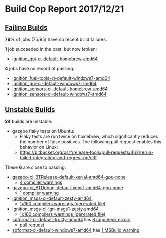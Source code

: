 # Build Cop Report 2017/12/21 #

## [Failing Builds](https://build.osrfoundation.org/view/main/view/BuildCopFail/) ##

**79%** of jobs (75/95) have no recent build failures.

**1** job succeeded in the past, but now broken:

* [ignition_gui-ci-default-homebrew-amd64](https://build.osrfoundation.org/view/main/view/BuildCopFail/job/ignition_gui-ci-default-homebrew-amd64/)

**4** jobs have no record of passing:

* [ignition_fuel-tools-ci-default-windows7-amd64](https://build.osrfoundation.org/view/main/view/BuildCopFail/job/ignition_fuel-tools-ci-default-windows7-amd64/3)
* [ignition_gui-ci-default-windows7-amd64](https://build.osrfoundation.org/view/main/view/BuildCopFail/job/ignition_gui-ci-default-windows7-amd64/81)
* [ignition_sensors-ci-default-homebrew-amd64](https://build.osrfoundation.org/view/main/view/BuildCopFail/job/ignition_sensors-ci-default-homebrew-amd64//3)
* [ignition_sensors-ci-default-windows7-amd64](https://build.osrfoundation.org/view/main/view/BuildCopFail/job/ignition_sensors-ci-default-windows7-amd64/6)

## [Unstable Builds](https://build.osrfoundation.org/view/main/view/BuildCopFail/) ##

**24** builds are unstable. 

* gazebo flaky tests on Ubuntu:
    * Flaky tests are run twice on homebrew, which significantly reduces the number of false positives. The following pull request enables this behavior on Linux:
    * https://bitbucket.org/osrf/release-tools/pull-requests/462/rerun-failed-integration-and-regression/diff

These **6** are close to passing:

* [gazebo-ci_BTRelease-default-xenial-amd64-gpu-none](https://build.osrfoundation.org/view/main/view/BuildCopFail/job/gazebo-ci_BTRelease-default-xenial-amd64-gpu-none)
    * [4 compiler warnings](https://build.osrfoundation.org/view/main/view/BuildCopFail/job/gazebo-ci_BTRelease-default-xenial-amd64-gpu-none/warnings)
* [gazebo-ci_BTDebug-default-xenial-amd64-gpu-none](https://build.osrfoundation.org/view/main/view/BuildCopFail/job/gazebo-ci_BTDebug-default-xenial-amd64-gpu-none)
    * [1 compiler warning](https://build.osrfoundation.org/view/main/view/BuildCopFail/job/gazebo-ci_BTDebug-default-xenial-amd64-gpu-none/warnings)
* [ignition_msgs-ci-default-zesty-amd64](https://build.osrfoundation.org/view/main/view/BuildCopFail/job/ignition_msgs-ci-default-zesty-amd64/)
    * [1x160 compilers warnings (generated file)](https://build.osrfoundation.org/view/main/view/BuildCopFail/job/ignition_msgs-ci-default-zesty-amd64/lastSuccessfulBuild/warnings21Result/)
* [ignition_msgs-ci-ign-msgs1-zesty-amd64](https://build.osrfoundation.org/view/main/view/BuildCopFail/job/ignition_msgs-ci-ign-msgs1-zesty-amd64/)
    * [1x160 compilers warnings (generated file)](https://build.osrfoundation.org/view/main/view/BuildCopFail/job/ignition_msgs-ci-ign-msgs1-zesty-amd64/lastSuccessfulBuild/warnings21Result/)
* [sdformat-ci-default-trusty-amd64](https://build.osrfoundation.org/view/main/view/BuildCopFail/job/sdformat-ci-default-trusty-amd64/) has [8 cppcheck errors](https://build.osrfoundation.org/view/main/view/BuildCopFail/job/sdformat-ci-default-trusty-amd64/lastCompletedBuild/cppcheckResult)
    * [pull request](https://bitbucket.org/osrf/sdformat/pull-requests/390)
* [sdformat-ci-default-windows7-amd64](https://build.osrfoundation.org/view/main/view/BuildCopFail/job/sdformat-ci-default-windows7-amd64/) has [1 MSBuild warning](https://build.osrfoundation.org/view/main/view/BuildCopFail/job/sdformat-ci-default-windows7-amd64/104/warnings40Result/)